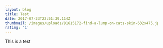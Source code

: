 ```yaml
---
layout: blog
title: Test
date: 2017-07-23T22:51:39.114Z
thumbnail: /images/uploads/91615172-find-a-lump-on-cats-skin-632x475.jpg
rating: '1'
---
```

This is a test
